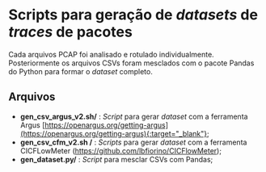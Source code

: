 # Scripts para geração de _datasets_ de _traces_ de pacotes

Cada arquivos PCAP foi analisado e rotulado individualmente. Posteriormente os arquivos CSVs foram mesclados com o pacote Pandas do Python para formar o _dataset_ completo.

## Arquivos
- **gen_csv_argus_v2.sh/** : _Script_ para gerar _dataset_ com a ferramenta Argus [https://openargus.org/getting-argus](https://openargus.org/getting-argus){:target="_blank"};
- **gen_csv_cfm_v2.sh /** : _Scripts_ para gerar _dataset_ com a ferramenta CICFLowMeter (https://github.com/lbfiorino/CICFlowMeter);
- **gen_dataset.py/** : _Script_ para mesclar CSVs com Pandas;
